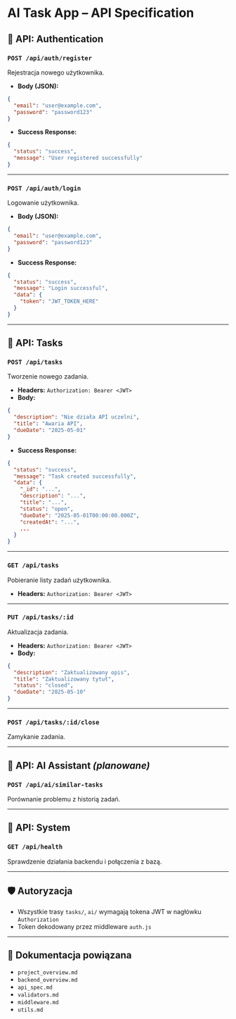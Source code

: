 # AI Task App – API Specification

## 📘 API: Authentication

### `POST /api/auth/register`

Rejestracja nowego użytkownika.

- **Body (JSON):**
```json
{
  "email": "user@example.com",
  "password": "password123"
}
```

- **Success Response:**
```json
{
  "status": "success",
  "message": "User registered successfully"
}
```

---

### `POST /api/auth/login`

Logowanie użytkownika.

- **Body (JSON):**
```json
{
  "email": "user@example.com",
  "password": "password123"
}
```

- **Success Response:**
```json
{
  "status": "success",
  "message": "Login successful",
  "data": {
    "token": "JWT_TOKEN_HERE"
  }
}
```

---

## 📘 API: Tasks

### `POST /api/tasks`

Tworzenie nowego zadania.

- **Headers:** `Authorization: Bearer <JWT>`
- **Body:**
```json
{
  "description": "Nie działa API uczelni",
  "title": "Awaria API",
  "dueDate": "2025-05-01"
}
```

- **Success Response:**
```json
{
  "status": "success",
  "message": "Task created successfully",
  "data": {
    "_id": "...",
    "description": "...",
    "title": "...",
    "status": "open",
    "dueDate": "2025-05-01T00:00:00.000Z",
    "createdAt": "...",
    ...
  }
}
```

---

### `GET /api/tasks`

Pobieranie listy zadań użytkownika.

- **Headers:** `Authorization: Bearer <JWT>`

---

### `PUT /api/tasks/:id`

Aktualizacja zadania.

- **Headers:** `Authorization: Bearer <JWT>`
- **Body:**
```json
{
  "description": "Zaktualizowany opis",
  "title": "Zaktualizowany tytuł",
  "status": "closed",
  "dueDate": "2025-05-10"
}
```

---

### `POST /api/tasks/:id/close`

Zamykanie zadania.

---

## 📘 API: AI Assistant *(planowane)*

### `POST /api/ai/similar-tasks`

Porównanie problemu z historią zadań.

---

## 📘 API: System

### `GET /api/health`

Sprawdzenie działania backendu i połączenia z bazą.

---

## 🛡️ Autoryzacja

- Wszystkie trasy `tasks/`, `ai/` wymagają tokena JWT w nagłówku `Authorization`
- Token dekodowany przez middleware `auth.js`

---

## 📄 Dokumentacja powiązana

- `project_overview.md`
- `backend_overview.md`
- `api_spec.md`
- `validators.md`
- `middleware.md`
- `utils.md`
